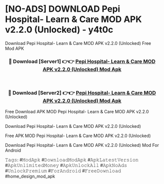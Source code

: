 # [NO-ADS] DOWNLOAD Pepi Hospital- Learn & Care MOD APK v2.2.0 (Unlocked) - y4t0c
Download Pepi Hospital- Learn & Care MOD APK v2.2.0 (Unlocked) Free Mod APK

<div align="center">
<h3>🔴 Download [Server1] 👉👉 <a href="https://apk-comot.site?title=Pepi_Hospital-_Learn_&_Care_MOD_APK_v2.2.0_(Unlocked)">Pepi Hospital- Learn & Care MOD APK v2.2.0 (Unlocked) Mod Apk</a></h3><br>

<h3>🔴 Download [Server2] 👉👉 <a href="https://apk-comot.site?title=Pepi_Hospital-_Learn_&_Care_MOD_APK_v2.2.0_(Unlocked)">Pepi Hospital- Learn & Care MOD APK v2.2.0 (Unlocked) Mod Apk</a></h3>
</div>


Free Download APK MOD Pepi Hospital- Learn & Care MOD APK v2.2.0 (Unlocked)

Download Pepi Hospital- Learn & Care MOD APK v2.2.0 (Unlocked) 

Free APK MOD Pepi Hospital- Learn & Care MOD APK v2.2.0 (Unlocked) 

Download Pepi Hospital- Learn & Care MOD APK v2.2.0 (Unlocked) Mod For Android

𝚃𝚊𝚐𝚜: #𝙼𝚘𝚍𝙰𝚙𝚔 #𝙳𝚘𝚠𝚗𝚕𝚘𝚊𝚍𝙼𝚘𝚍𝙰𝚙𝚔 #𝙰𝚙𝚔𝙻𝚊𝚝𝚎𝚜𝚝𝚅𝚎𝚛𝚜𝚒𝚘𝚗 #𝙰𝚙𝚔𝚄𝚗𝚕𝚒𝚖𝚒𝚝𝚎𝚍𝙼𝚘𝚗𝚎𝚢 #𝙰𝚙𝚔𝚄𝚗𝚕𝚘𝚌𝚔𝙰𝚕𝚕 #𝙰𝚙𝚔𝙽𝚘𝙰𝚍𝚜 #𝚄𝚗𝚕𝚘𝚌𝚔𝙿𝚛𝚎𝚖𝚒𝚞𝚖 #𝙵𝚘𝚛𝙰𝚗𝚍𝚛𝚘𝚒𝚍 #𝙵𝚛𝚎𝚎𝙳𝚘𝚠𝚗𝚕𝚘𝚊𝚍 #home_design_mod_apk